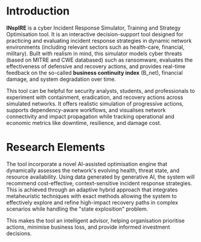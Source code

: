 # Introduction
**INspIRE** is a cyber Incident Response Simulator, Training and Strategy Optimisation tool. It is an interactive decision-support tool designed for practicing and evaluating incident response strategies in dynamic network environments (including relevant sectors such as health-care, financial, military). Built with realism in mind, this simulator models cyber threats (based on MITRE and CWE databased) such as ransomware, evaluates the effectiveness of defensive and recovery actions, and provides real-time feedback on the so-called **business continuity index** (B_net), financial damage, and system degradation over time.

This tool can be helpful for security analysts, students, and professionals to experiment with containment, eradication, and recovery actions across simulated networks. It offers realistic simulation of progressive actions, supports dependency-aware workflows, and visualises network connectivity and impact propagation while tracking operational and economic metrics like downtime, resilience, and damage cost.

# Research Elements 
The tool incorporate a novel AI-assisted optimisation engine that dynamically assesses the network's evolving health, threat state, and resource availability. Using data generated by generative AI, the system will recommend cost-effective, context-sensitive incident response strategies. This is achieved through an adaptive hybrid approach that integrates metaheuristic techniques with exact methods allowing the system to effectively explore and refine high-impact recovery paths in complex scenarios while handling the "state explosition" problem.

This makes the tool an intelligent advisor, helping organisation prioritise actions, minimise business loss, and provide informed investment decisions. 
